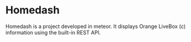 Homedash
===

Homedash is a project developed in meteor.
It displays Orange LiveBox (c) information using the built-in REST API.